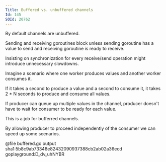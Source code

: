 ```yaml
---
Title: Buffered vs. unbuffered channels
Id: 145
SOId: 20762
---
```

By default channels are unbuffered.

Sending and receiving goroutines block unless sending goroutine has a value to send and receiving goroutine is ready to receive.

Insisting on synchronization for every receive/send operation might introduce unnecessary slowdowns.

Imagine a scenario where one worker produces values and another worker consumes it.

If it takes a second to produce a value and a second to consume it, it takes 2 * N seconds to produce and consume all values.

If producer can queue up multiple values in the channel, producer doesn't have to wait for consumer to be ready for each value.

This is a job for bufferred channels.

By allowing producer to proceed independently of the consumer we can speed up some scenarios.

@file buffered.go output sha1:5b8c9ab73348e82432090937388cb2ab02a36ecd goplayground:D_dv_uhNYBR


